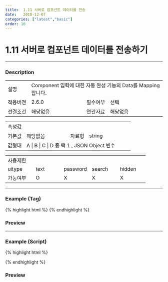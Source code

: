 ```yaml
---
title:  1.11 서버로 컴포넌트 데이터를 전송
date:   2018-12-07
categories: ["latest","basic"]
order: 10
---
```


1.11 서버로 컴포넌트 데이터를 전송하기
===

---

### Description

<table style="width:100%">
    <colgroup>
        <col width="15%"/>
        <col width="35%"/>
        <col width="15%"/>
        <col width="35%"/>
    </colgroup>
    <tr>
        <td class="tdTitle">설명</td>
        <td colspan="3">Component 입력에 대한 자동 완성 기능의 Data를 Mapping 합니다.</td>
    </tr>
    <tr>
        <td class="tdTitle">적용버전</td>
        <td>2.6.0</td>
        <td class="tdTitle">필수여부</td>
        <td>선택</td>
    </tr>
    <tr>
        <td class="tdTitle">선결조건</td>
        <td>해당없음</td>
        <td class="tdTitle">연관자료</td>
        <td>해당없음</td>
    </tr>
</table>
<table style="width:100%">
    <colgroup>
        <col width="15%"/>
        <col width="35%"/>
        <col width="15%"/>
        <col width="35%"/>
    </colgroup>
    <tr>
        <td class="tdTitle tdBg" colspan="4">속성값</td>
    </tr>
    <tr>
        <td class="tdTitle">기본값</td>
        <td>해당없음</td>
        <td class="tdTitle">자료형</td>
        <td>string</td>
    </tr>
    <tr>
        <td class="tdTitle">값형태</td>
        <td colspan="3"> A | B | C | D 중 택 1  ,  JSON Object 변수</td>
    </tr>
</table>
<table style="width:100%">
    <colgroup>
        <col width="20%"/>
        <col width="20%"/>
        <col width="20%"/>
        <col width="20%"/>
        <col width="20%"/>
    </colgroup>
    <tr>
        <td class="tdTitle tdBg" colspan="5">사용제한</td>
    </tr>
    <tr>
        <td>uitype</td>
        <td class="tdCenter">text</td>
        <td class="tdCenter">password</td>
        <td class="tdCenter">search</td>
        <td class="tdCenter">hidden</td>
    </tr>
    <tr>
        <td>가능여부</td>
        <td class="tdBlue tdCenter">O</td>
        <td class="tdCenter">X</td>
        <td class="tdCenter">X</td>
        <td class="tdCenter">X</td>
    </tr>
</table>

---
### Example (Tag)

{% highlight html %}
<sbux-input id="sbIdx" name="sbTagNm" uitype="text"></sbux-input>
{% endhighlight %}

### Preview

<sbux-input id="sbIdx" name="sbTagNm" uitype="text"></sbux-input>

---
### Example (Script)

{% highlight html %}
<div id="sbArea"></div>
<script>
    $(document).ready(function(){
        $('#sbArea').sbInput({
            name : 'sbScriptNm',
            uitype : 'text'
        });
    }); 
</script>
{% endhighlight %}

### Preview 

<div id="sbArea"></div>
<script>
    $(document).ready(function(){
        $('#sbArea').sbInput({
            name : 'sbScriptNm',
            uitype : 'text'
        });
    }); 
</script>


